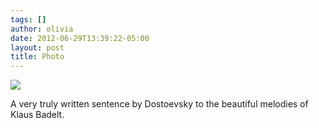 ```yaml
---
tags: []
author: olivia
date: 2012-06-29T13:39:22-05:00
layout: post
title: Photo
---
```


![](/media/m6e98vQYyc1qgao1mo1_1280.jpg)

A very truly written sentence by Dostoevsky to the beautiful melodies of Klaus Badelt.
